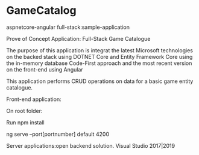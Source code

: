 # GameCatalog
aspnetcore-angular full-stack:sample-application

Prove of Concept Application: Full-Stack Game Catalogue

The purpose of this application is integrat the latest Microsoft technologies on the backed stack using DOTNET Core and Entity Framework Core using the in-memory database  Code-First  approach and the most recent version on the front-end using Angular

This application performs CRUD operations on data for a basic game entity catalogue.

Front-end application:

On root folder:

Run npm install

ng serve –port[portnumber] default 4200

Server applications:open backend solution. Visual Studio 2017|2019
